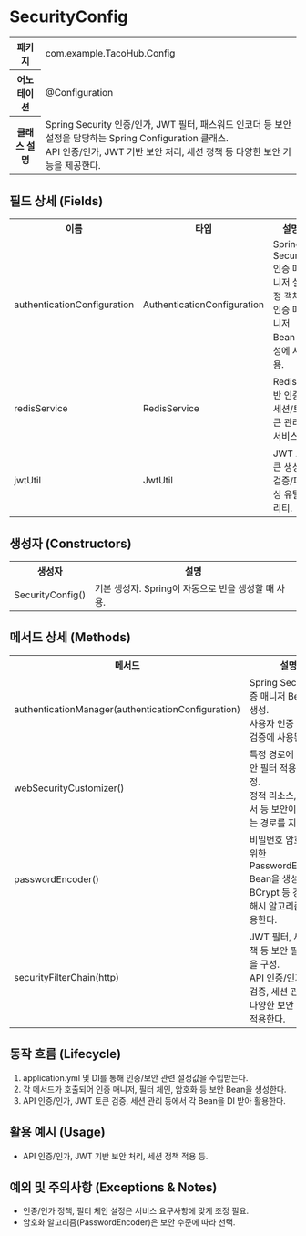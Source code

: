 # SecurityConfig

<table>
  <tr><th>패키지</th><td>com.example.TacoHub.Config</td></tr>
  <tr><th>어노테이션</th><td>@Configuration</td></tr>
  <tr><th>클래스 설명</th><td>Spring Security 인증/인가, JWT 필터, 패스워드 인코더 등 보안 설정을 담당하는 Spring Configuration 클래스.<br>API 인증/인가, JWT 기반 보안 처리, 세션 정책 등 다양한 보안 기능을 제공한다.</td></tr>
</table>

## 필드 상세 (Fields)
<table>
  <tr><th>이름</th><th>타입</th><th>설명</th></tr>
  <tr><td>authenticationConfiguration</td><td>AuthenticationConfiguration</td><td>Spring Security 인증 매니저 설정 객체. 인증 매니저 Bean 생성에 사용.</td></tr>
  <tr><td>redisService</td><td>RedisService</td><td>Redis 기반 인증/세션/토큰 관리 서비스.</td></tr>
  <tr><td>jwtUtil</td><td>JwtUtil</td><td>JWT 토큰 생성/검증/파싱 유틸리티.</td></tr>
</table>

## 생성자 (Constructors)
<table>
  <tr><th>생성자</th><th>설명</th></tr>
  <tr><td>SecurityConfig()</td><td>기본 생성자. Spring이 자동으로 빈을 생성할 때 사용.</td></tr>
</table>

## 메서드 상세 (Methods)
<table>
  <tr><th>메서드</th><th>설명</th><th>매개변수</th><th>반환값</th></tr>
  <tr>
    <td>authenticationManager(authenticationConfiguration)</td>
    <td>Spring Security 인증 매니저 Bean을 생성.<br>사용자 인증 및 권한 검증에 사용된다.</td>
    <td>authenticationConfiguration: 인증 매니저 설정 객체</td>
    <td>AuthenticationManager<br>(org.springframework.security.authentication.AuthenticationManager)</td>
  </tr>
  <tr>
    <td>webSecurityCustomizer()</td>
    <td>특정 경로에 대한 보안 필터 적용 제외 설정.<br>정적 리소스, API 문서 등 보안이 필요 없는 경로를 지정한다.</td>
    <td>없음</td>
    <td>WebSecurityCustomizer<br>(org.springframework.security.config.annotation.web.configuration.WebSecurityCustomizer)</td>
  </tr>
  <tr>
    <td>passwordEncoder()</td>
    <td>비밀번호 암호화를 위한 PasswordEncoder Bean을 생성.<br>BCrypt 등 강력한 해시 알고리즘을 적용한다.</td>
    <td>없음</td>
    <td>PasswordEncoder<br>(org.springframework.security.crypto.password.PasswordEncoder)</td>
  </tr>
  <tr>
    <td>securityFilterChain(http)</td>
    <td>JWT 필터, 세션 정책 등 보안 필터 체인을 구성.<br>API 인증/인가, 토큰 검증, 세션 관리 등 다양한 보안 정책을 적용한다.</td>
    <td>http: HttpSecurity 객체</td>
    <td>SecurityFilterChain<br>(org.springframework.security.web.SecurityFilterChain)</td>
  </tr>
</table>

## 동작 흐름 (Lifecycle)
1. application.yml 및 DI를 통해 인증/보안 관련 설정값을 주입받는다.
2. 각 메서드가 호출되어 인증 매니저, 필터 체인, 암호화 등 보안 Bean을 생성한다.
3. API 인증/인가, JWT 토큰 검증, 세션 관리 등에서 각 Bean을 DI 받아 활용한다.

## 활용 예시 (Usage)
- API 인증/인가, JWT 기반 보안 처리, 세션 정책 적용 등.

## 예외 및 주의사항 (Exceptions & Notes)
- 인증/인가 정책, 필터 체인 설정은 서비스 요구사항에 맞게 조정 필요.
- 암호화 알고리즘(PasswordEncoder)은 보안 수준에 따라 선택.
